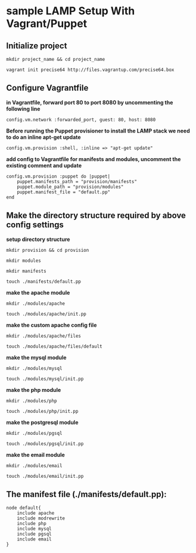 # sample LAMP Setup With Vagrant/Puppet

## Initialize project

`mkdir project_name && cd project_name`

`vagrant init precise64 http://files.vagrantup.com/precise64.box`


## Configure Vagrantfile

__in Vagrantfile, forward port 80 to port 8080 by uncommenting the following line__

`config.vm.network :forwarded_port, guest: 80, host: 8080`


__Before running the Puppet provisioner to install the LAMP stack we need to do an inline apt-get update__

`config.vm.provision :shell, :inline => "apt-get update"`


__add config to Vagrantfile for manifests and modules, uncomment the existing comment and update__

	config.vm.provision :puppet do |puppet|
		puppet.manifests_path = "provision/manifests"
		puppet.module_path = "provision/modules"
		puppet.manifest_file = "default.pp"
	end

	
## Make the directory structure required by above config settings

__setup directory structure__

`mkdir provision && cd provision`

`mkdir modules`

`mkdir manifests`

`touch ./manifests/default.pp`


__make the apache module__

`mkdir ./modules/apache`

`touch ./modules/apache/init.pp`


__make the custom apache config file__

`mkdir ./modules/apache/files`

`touch ./modules/apache/files/default`


__make the mysql module__

`mkdir ./modules/mysql`

`touch ./modules/mysql/init.pp`


__make the php module__

`mkdir ./modules/php`

`touch ./modules/php/init.pp`


__make the postgresql module__

`mkdir ./modules/pgsql`

`touch ./modules/pgsql/init.pp`


__make the email module__

`mkdir ./modules/email`

`touch ./modules/email/init.pp`


## The manifest file (./manifests/default.pp):
	node default{
		include apache
		include modrewrite
		include php
		include mysql
		include pgsql
		include email
	}